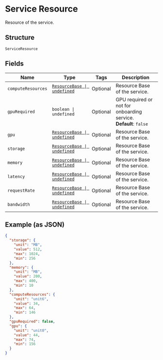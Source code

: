 
# Service Resource

Resource of the service.

## Structure

`ServiceResource`

## Fields

| Name | Type | Tags | Description |
|  --- | --- | --- | --- |
| `computeResources` | [`ResourceBase \| undefined`](../../doc/models/resource-base.md) | Optional | Resource Base of the service. |
| `gpuRequired` | `boolean \| undefined` | Optional | GPU required or not for onboarding service.<br>**Default**: `false` |
| `gpu` | [`ResourceBase \| undefined`](../../doc/models/resource-base.md) | Optional | Resource Base of the service. |
| `storage` | [`ResourceBase \| undefined`](../../doc/models/resource-base.md) | Optional | Resource Base of the service. |
| `memory` | [`ResourceBase \| undefined`](../../doc/models/resource-base.md) | Optional | Resource Base of the service. |
| `latency` | [`ResourceBase \| undefined`](../../doc/models/resource-base.md) | Optional | Resource Base of the service. |
| `requestRate` | [`ResourceBase \| undefined`](../../doc/models/resource-base.md) | Optional | Resource Base of the service. |
| `bandwidth` | [`ResourceBase \| undefined`](../../doc/models/resource-base.md) | Optional | Resource Base of the service. |

## Example (as JSON)

```json
{
  "storage": {
    "unit": "MB",
    "value": 512,
    "max": 1024,
    "min": 256
  },
  "memory": {
    "unit": "MB",
    "value": 200,
    "max": 400,
    "min": 10
  },
  "computeResources": {
    "unit": "unit6",
    "value": 34,
    "max": 64,
    "min": 146
  },
  "gpuRequired": false,
  "gpu": {
    "unit": "unit0",
    "value": 44,
    "max": 74,
    "min": 156
  }
}
```


